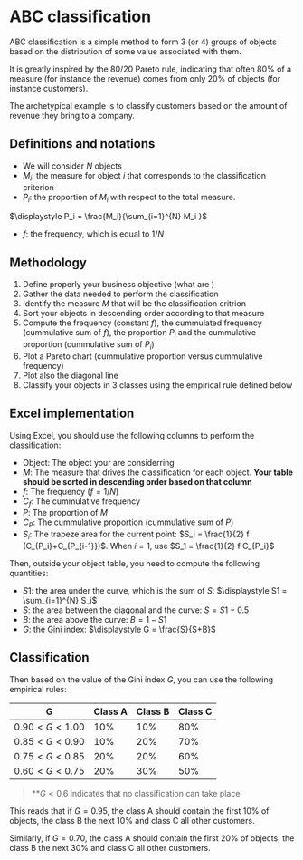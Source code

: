 # ABC classification

ABC classification is a simple method to form 3 (or 4) groups of objects based on the distribution of some value associated with them. 

It is greatly inspired by the 80/20 Pareto rule, indicating that often 80% of a measure (for instance the revenue) comes from only 20% of objects (for instance customers).

The archetypical example is to classify customers based on the amount of revenue they bring to a company.

## Definitions and notations

 - We will consider $N$ objects 
 - $M_i$: the measure for object $i$ that corresponds to the classification criterion
 - $P_i$: the proportion of $M_i$ with respect to the total measure.
 
  $\displaystyle P_i = \frac{M_i}{\sum_{i=1}^{N} M_i }$
- $f$: the frequency, which is equal to $1/N$

## Methodology

1. Define properly your business objective (what are )
1. Gather the data needed to perform the classification
1. Identify the measure $M$ that will be the classification critrion
1. Sort your objects in descending order according to that measure
1. Compute the frequency (constant $f$), the cummulated frequency (cummulative sum of $f$), the proportion $P_i$ and the cummulative proportion (cummulative sum of $P_i$)
1. Plot a Pareto chart (cummulative proportion versus cummulative frequency)
1. Plot also the diagonal line
1. Classify your objects in 3 classes using the empirical rule defined below

## Excel implementation

Using Excel, you should use the following columns to perform the classification:

 - Object: The object your are considerring
 - $M$: The measure that drives the classification for each object. **Your table should be sorted in descending order based on that column**
 - $f$: The frequency ($f = 1/N$)
 - $C_f$: The cummulative frequency
 - $P$: The proportion of $M$
 - $C_P$: The cummulative proportion (cummulative sum of $P$)
 - $S_i$: The trapeze area for the current point: $S_i = \frac{1}{2} f (C_{P_i}+C_{P_{i-1}})$. When $i=1$, use $S_1 = \frac{1}{2} f C_{P_i}$

Then, outside your object table, you need to compute the following quantities:

 - $S1$: the area under the curve, which is the sum of $S$: $\displaystyle S1 = \sum_{i=1}^{N} S_i$
 - $S$: the area between the diagonal and the curve: $S= S1-0.5$
 - $B$: the area above the curve: $B=1-S1$
 - $G$: the Gini index: $\displaystyle G = \frac{S}{S+B}$

 ## Classification

 Then based on the value of the Gini index $G$, you can use the following empirical rules:

| G                 | Class A            | Class B            | Class C            |
| ----------------- | ------------------ | ------------------ | ------------------ |
| $0.90 < G < 1.00$ | 10%                | 10%                | 80%                |
| $0.85 < G < 0.90$ | 10%                | 20%                | 70%                |
| $0.75 < G < 0.85$ | 20%                | 20%                | 60%                |
| $0.60 < G < 0.75$ | 20%                | 30%                | 50%                |

> **$G < 0.6$ indicates that no classification can take place.

This reads that if $G=0.95$, the class A should contain the first 10% of objects, the class B the next 10% and class C all other customers.

Similarly, if $G=0.70$, the class A should contain the first 20% of objects, the class B the next 30% and class C all other customers.

